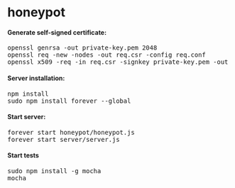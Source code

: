 honeypot
========
<h4>Generate self-signed certificate:</h4>
<pre>
openssl genrsa -out private-key.pem 2048
openssl req -new -nodes -out req.csr -config req.conf
openssl x509 -req -in req.csr -signkey private-key.pem -out public-cert.pem
</pre>

<h4>Server installation:</h4>
<pre>
npm install
sudo npm install forever --global
</pre>

<h4>Start server:</h4>
<pre>
forever start honeypot/honeypot.js
forever start server/server.js
</pre>

<h4>Start tests</h4>
<pre>
sudo npm install -g mocha
mocha
</pre>